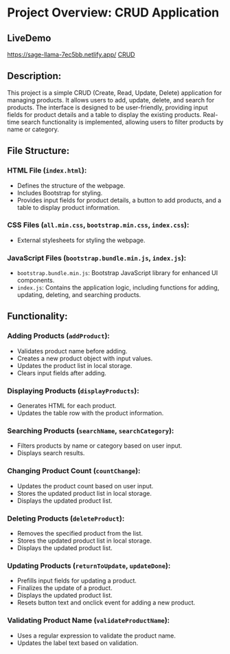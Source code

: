 # Project Overview: CRUD Application

## LiveDemo
https://sage-llama-7ec5bb.netlify.app/
[CRUD](https://sage-llama-7ec5bb.netlify.app/)
## Description:
This project is a simple CRUD (Create, Read, Update, Delete) application for managing products. It allows users to add, update, delete, and search for products. The interface is designed to be user-friendly, providing input fields for product details and a table to display the existing products. Real-time search functionality is implemented, allowing users to filter products by name or category.

## File Structure:

### HTML File (`index.html`):
- Defines the structure of the webpage.
- Includes Bootstrap for styling.
- Provides input fields for product details, a button to add products, and a table to display product information.

### CSS Files (`all.min.css`, `bootstrap.min.css`, `index.css`):
- External stylesheets for styling the webpage.

### JavaScript Files (`bootstrap.bundle.min.js`, `index.js`):
- `bootstrap.bundle.min.js`: Bootstrap JavaScript library for enhanced UI components.
- `index.js`: Contains the application logic, including functions for adding, updating, deleting, and searching products.

## Functionality:

### Adding Products (`addProduct`):
- Validates product name before adding.
- Creates a new product object with input values.
- Updates the product list in local storage.
- Clears input fields after adding.

### Displaying Products (`displayProducts`):
- Generates HTML for each product.
- Updates the table row with the product information.

### Searching Products (`searchName`, `searchCategory`):
- Filters products by name or category based on user input.
- Displays search results.

### Changing Product Count (`countChange`):
- Updates the product count based on user input.
- Stores the updated product list in local storage.
- Displays the updated product list.

### Deleting Products (`deleteProduct`):
- Removes the specified product from the list.
- Stores the updated product list in local storage.
- Displays the updated product list.

### Updating Products (`returnToUpdate`, `updateDone`):
- Prefills input fields for updating a product.
- Finalizes the update of a product.
- Displays the updated product list.
- Resets button text and onclick event for adding a new product.

### Validating Product Name (`validateProductName`):
- Uses a regular expression to validate the product name.
- Updates the label text based on validation.
